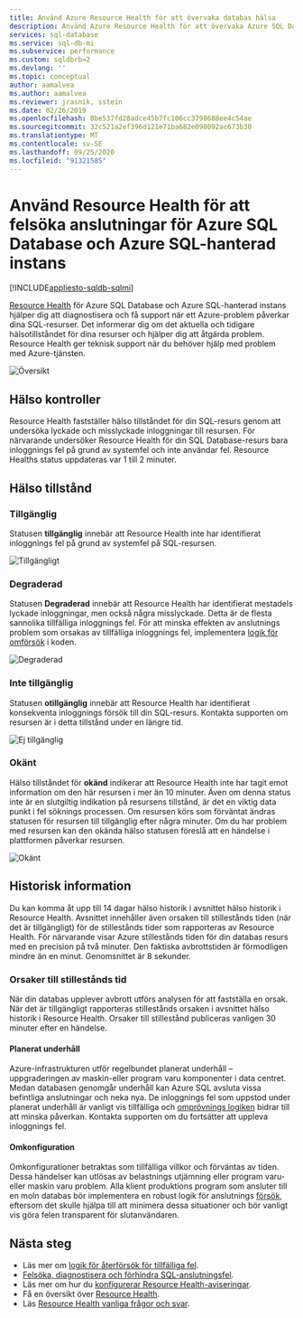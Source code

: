 ```yaml
---
title: Använd Azure Resource Health för att övervaka databas hälsa
description: Använd Azure Resource Health för att övervaka Azure SQL Database och Azure SQL-hanterad instans hälsa, hjälper dig att diagnostisera och få support när ett Azure-problem påverkar dina SQL-resurser.
services: sql-database
ms.service: sql-db-mi
ms.subservice: performance
ms.custom: sqldbrb=2
ms.devlang: ''
ms.topic: conceptual
author: aamalvea
ms.author: aamalvea
ms.reviewer: jrasnik, sstein
ms.date: 02/26/2019
ms.openlocfilehash: 8be537fd28adce45b7fc106cc3798688ee4c54ae
ms.sourcegitcommit: 32c521a2ef396d121e71ba682e098092ac673b30
ms.translationtype: MT
ms.contentlocale: sv-SE
ms.lasthandoff: 09/25/2020
ms.locfileid: "91321585"
---
```

# <a name="use-resource-health-to-troubleshoot-connectivity-for-azure-sql-database-and-azure-sql-managed-instance"></a>Använd Resource Health för att felsöka anslutningar för Azure SQL Database och Azure SQL-hanterad instans
[!INCLUDE[appliesto-sqldb-sqlmi](../includes/appliesto-sqldb-sqlmi.md)]

[Resource Health](../../service-health/resource-health-overview.md#get-started) för Azure SQL Database och Azure SQL-hanterad instans hjälper dig att diagnostisera och få support när ett Azure-problem påverkar dina SQL-resurser. Det informerar dig om det aktuella och tidigare hälsotillståndet för dina resurser och hjälper dig att åtgärda problem. Resource Health ger teknisk support när du behöver hjälp med problem med Azure-tjänsten.

![Översikt](./media/resource-health-to-troubleshoot-connectivity/sql-resource-health-overview.jpg)

## <a name="health-checks"></a>Hälso kontroller

Resource Health fastställer hälso tillståndet för din SQL-resurs genom att undersöka lyckade och misslyckade inloggningar till resursen. För närvarande undersöker Resource Health för din SQL Database-resurs bara inloggnings fel på grund av systemfel och inte användar fel. Resource Healths status uppdateras var 1 till 2 minuter.

## <a name="health-states"></a>Hälso tillstånd

### <a name="available"></a>Tillgänglig

Statusen **tillgänglig** innebär att Resource Health inte har identifierat inloggnings fel på grund av systemfel på SQL-resursen.

![Tillgängligt](./media/resource-health-to-troubleshoot-connectivity/sql-resource-health-available.jpg)

### <a name="degraded"></a>Degraderad

Statusen **Degraderad** innebär att Resource Health har identifierat mestadels lyckade inloggningar, men också några misslyckade. Detta är de flesta sannolika tillfälliga inloggnings fel. För att minska effekten av anslutnings problem som orsakas av tillfälliga inloggnings fel, implementera [logik för omförsök](troubleshoot-common-connectivity-issues.md#retry-logic-for-transient-errors) i koden.

![Degraderad](./media/resource-health-to-troubleshoot-connectivity/sql-resource-health-degraded.jpg)

### <a name="unavailable"></a>Inte tillgänglig

Statusen **otillgänglig** innebär att Resource Health har identifierat konsekventa inloggnings försök till din SQL-resurs. Kontakta supporten om resursen är i detta tillstånd under en längre tid.

![Ej tillgänglig](./media/resource-health-to-troubleshoot-connectivity/sql-resource-health-unavailable.jpg)

### <a name="unknown"></a>Okänt

Hälso tillståndet för **okänd** indikerar att Resource Health inte har tagit emot information om den här resursen i mer än 10 minuter. Även om denna status inte är en slutgiltig indikation på resursens tillstånd, är det en viktig data punkt i fel söknings processen. Om resursen körs som förväntat ändras statusen för resursen till tillgänglig efter några minuter. Om du har problem med resursen kan den okända hälso statusen föreslå att en händelse i plattformen påverkar resursen.

![Okänt](./media/resource-health-to-troubleshoot-connectivity/sql-resource-health-unknown.jpg)

## <a name="historical-information"></a>Historisk information

Du kan komma åt upp till 14 dagar hälso historik i avsnittet hälso historik i Resource Health. Avsnittet innehåller även orsaken till stillestånds tiden (när det är tillgängligt) för de stillestånds tider som rapporteras av Resource Health. För närvarande visar Azure stillestånds tiden för din databas resurs med en precision på två minuter. Den faktiska avbrottstiden är förmodligen mindre än en minut. Genomsnittet är 8 sekunder.

### <a name="downtime-reasons"></a>Orsaker till stillestånds tid

När din databas upplever avbrott utförs analysen för att fastställa en orsak. När det är tillgängligt rapporteras stillestånds orsaken i avsnittet hälso historik i Resource Health. Orsaker till stillestånd publiceras vanligen 30 minuter efter en händelse.

#### <a name="planned-maintenance"></a>Planerat underhåll

Azure-infrastrukturen utför regelbundet planerat underhåll – uppgraderingen av maskin-eller program varu komponenter i data centret. Medan databasen genomgår underhåll kan Azure SQL avsluta vissa befintliga anslutningar och neka nya. De inloggnings fel som uppstod under planerat underhåll är vanligt vis tillfälliga och [omprövnings logiken](troubleshoot-common-connectivity-issues.md#retry-logic-for-transient-errors) bidrar till att minska påverkan. Kontakta supporten om du fortsätter att uppleva inloggnings fel.

#### <a name="reconfiguration"></a>Omkonfiguration

Omkonfigurationer betraktas som tillfälliga villkor och förväntas av tiden. Dessa händelser kan utlösas av belastnings utjämning eller program varu-eller maskin varu problem. Alla klient produktions program som ansluter till en moln databas bör implementera en robust logik för anslutnings [försök](troubleshoot-common-connectivity-issues.md#retry-logic-for-transient-errors), eftersom det skulle hjälpa till att minimera dessa situationer och bör vanligt vis göra felen transparent för slutanvändaren.

## <a name="next-steps"></a>Nästa steg

- Läs mer om [logik för återförsök för tillfälliga fel](troubleshoot-common-connectivity-issues.md#retry-logic-for-transient-errors).
- [Felsöka, diagnostisera och förhindra SQL-anslutningsfel](troubleshoot-common-connectivity-issues.md).
- Läs mer om hur du [konfigurerar Resource Health-aviseringar](../../service-health/resource-health-alert-arm-template-guide.md).
- Få en översikt över [Resource Health](../../application-gateway/resource-health-overview.md).
- Läs [Resource Health vanliga frågor och svar](../../service-health/resource-health-faq.md).
